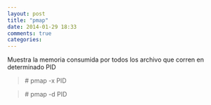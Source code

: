 ```yaml
---
layout: post
title: "pmap"
date: 2014-01-29 18:33
comments: true
categories: 
---
```

Muestra la memoria consumida por todos los archivo que corren en determinado PID

>\# pmap -x PID

>\# pmap -d PID

